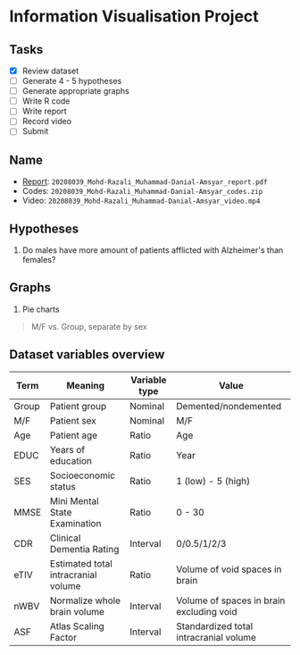# Information Visualisation Project

## Tasks
- [x] Review dataset
- [ ] Generate 4 - 5 hypotheses
- [ ] Generate appropriate graphs
- [ ] Write R code
- [ ] Write report
- [ ] Record video
- [ ] Submit

## Name
- [Report](https://docs.google.com/document/d/1_bCFwLMUsr4_0gIWAK7IcDgJnPzRSl2dSOpRh_5fFsM/edit?usp=sharing): `20208039_Mohd-Razali_Muhammad-Danial-Amsyar_report.pdf`
- Codes: `20208039_Mohd-Razali_Muhammad-Danial-Amsyar_codes.zip`
- Video: `20208039_Mohd-Razali_Muhammad-Danial-Amsyar_video.mp4`

## Hypotheses
1. Do males have more amount of patients afflicted with Alzheimer's than females?

## Graphs
1. Pie charts
> M/F vs. Group, separate by sex

## Dataset variables overview
| Term | Meaning | Variable type | Value |
| --- | --- | --- | --- |
| Group | Patient group | Nominal | Demented/nondemented |
| M/F | Patient sex | Nominal | M/F |
| Age | Patient age | Ratio | Age |
| EDUC | Years of education | Ratio | Year |
| SES | Socioeconomic status | Ratio | 1 (low) - 5 (high) |
| MMSE | Mini Mental State Examination | Ratio | 0 - 30 |
| CDR | Clinical Dementia Rating | Interval | 0/0.5/1/2/3 |
| eTIV | Estimated total intracranial volume | Ratio | Volume of void spaces in brain |
| nWBV | Normalize whole brain volume | Interval | Volume of spaces in brain excluding void |
| ASF | Atlas Scaling Factor | Interval | Standardized total intracranial volume |

